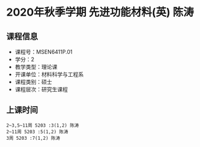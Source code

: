 # 2020年秋季学期 先进功能材料(英) 陈涛






## 课程信息

- 课程号：MSEN6411P.01
- 学分：2
- 教学类型：理论课
- 开课单位：材料科学与工程系
- 课程类别：硕士
- 课程层次：研究生课程

## 上课时间

```
2~3,5~11周 5203 :3(1,2) 陈涛
2~11周 5203 :5(1,2) 陈涛
3周 5203 :7(1,2) 陈涛
```

